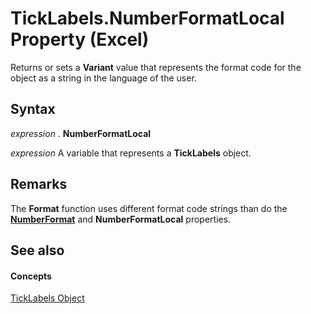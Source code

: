 
# TickLabels.NumberFormatLocal Property (Excel)

Returns or sets a  **Variant** value that represents the format code for the object as a string in the language of the user.


## Syntax

 _expression_ . **NumberFormatLocal**

 _expression_ A variable that represents a **TickLabels** object.


## Remarks

The  **Format** function uses different format code strings than do the **[NumberFormat](f7bea9aa-73bf-9592-0764-28fa01eb5f48.md)** and **NumberFormatLocal** properties.


## See also


#### Concepts


[TickLabels Object](fcb02bc5-fcdc-db32-168b-2d40e5552991.md)
